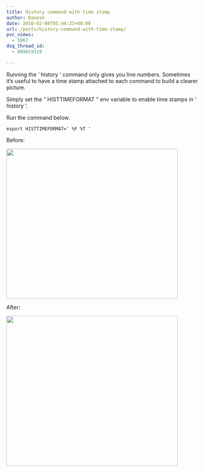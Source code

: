 ```yaml
---
title: History command with time stamp
author: Danesh
date: 2010-02-08T05:44:23+00:00
url: /posts/history-command-with-time-stamp/
pvc_views:
  - 5967
dsq_thread_id:
  - 889819319

---
```

Running the &#8216; history &#8216; command only gives you line numbers. Sometimes it&#8217;s useful to have a time stamp attached to each command to build a clearer picture.

Simply set the &#8221; HISTTIMEFORMAT &#8221; env variable to enable time stamps in &#8216; history &#8216;.

Run the command below.

`export HISTTIMEFORMAT=' %F %T '`

Before:

<img loading="lazy" class="alignnone size-medium wp-image-1985" title="history.timestamp.1" src="/wp-content/uploads/2010/02/history.timestamp.1-450x393.png" alt="" width="450" height="393" srcset="/wp-content/uploads/2010/02/history.timestamp.1-450x393.png 450w, /wp-content/uploads/2010/02/history.timestamp.1.png 795w" sizes="(max-width: 450px) 100vw, 450px" /> 

After:

<img loading="lazy" class="alignnone size-medium wp-image-1986" title="history.timestamp.2" src="/wp-content/uploads/2010/02/history.timestamp.2-450x393.png" alt="" width="450" height="393" srcset="/wp-content/uploads/2010/02/history.timestamp.2-450x393.png 450w, /wp-content/uploads/2010/02/history.timestamp.2.png 795w" sizes="(max-width: 450px) 100vw, 450px" />